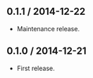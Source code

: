 0.1.1 / 2014-12-22
------------------

- Maintenance release.

0.1.0 / 2014-12-21
------------------

- First release.